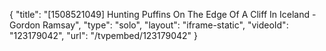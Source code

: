 {
    "title": "[1508521049] Hunting Puffins On The Edge Of A Cliff In Iceland - Gordon Ramsay",
    "type": "solo",
    "layout": "iframe-static",
    "videoId": "123179042",
    "url": "\/tvpembed\/123179042"
}